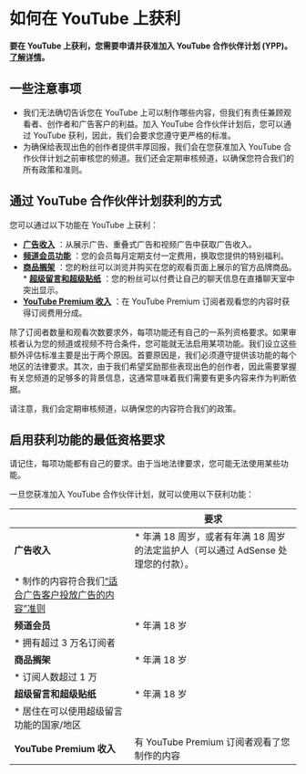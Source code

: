 # 如何在 YouTube 上获利

**要在 YouTube 上获利，您需要申请并获准加入 YouTube 合作伙伴计划 (YPP)。[了解详情](https://support.google.com/youtube/answer/72851)。**

## 一些注意事项

* 我们无法确切告诉您在 YouTube 上可以制作哪些内容，但我们有责任兼顾观看者、创作者和广告客户的利益。加入 YouTube 合作伙伴计划后，您可以通过 YouTube 获利，因此，我们会要求您遵守更严格的标准。
* 为确保给表现出色的创作者提供丰厚回报，我们会在您获准加入 YouTube 合作伙伴计划之前审核您的频道。我们还会定期审核频道，以确保您符合我们的所有政策和准则。

## 通过 YouTube 合作伙伴计划获利的方式

您可以通过以下功能在 YouTube 上获利：

* **[广告收入](https://support.google.com/youtube/answer/2467968)** ：从展示广告、重叠式广告和视频广告中获取广告收入。
* **[频道会员功能](https://support.google.com/youtube/answer/7636690)** ：您的会员每月定期支付一定费用，换取您提供的特别福利。
* **[商品搁架](https://support.google.com/youtube/answer/9158148)** ：您的粉丝可以浏览并购买在您的观看页面上展示的官方品牌商品。 * **[超级留言和超级贴纸](https://support.google.com/youtube/answer/7288782)** ：您的粉丝可以付费让自己的聊天信息在直播聊天室中突出显示。
* **[YouTube Premium 收入](https://support.google.com/youtube/answer/6306276#YouTube_Red_revenue_1)** ：在 YouTube Premium 订阅者观看您的内容时获得订阅费用分成。

除了订阅者数量和观看次数要求外，每项功能还有自己的一系列资格要求。如果审核者认为您的频道或视频不符合条件，您可能就无法启用某项功能。我们设立这些额外评估标准主要是出于两个原因。首要原因是，我们必须遵守提供该功能的每个地区的法律要求。其次，由于我们希望奖励那些表现出色的创作者，因此需要掌握有关您频道的足够多的背景信息，这通常意味着我们需要有更多内容来作为判断依据。

请注意，我们会定期审核频道，以确保您的内容符合我们的政策。

## 启用获利功能的最低资格要求

请记住，每项功能都有自己的要求。由于当地法律要求，您可能无法使用某些功能。

一旦您获准加入 YouTube 合作伙伴计划，就可以使用以下获利功能：

||**要求**|
| --- | --- |
|**广告收入**|* 年满 18 周岁，或者有年满 18 周岁的法定监护人（可以通过 AdSense 处理您的付款）。
* 制作的内容符合我们[“适合广告客户投放广告的内容”准则](https://support.google.com/youtube/answer/6162278)|
|**频道会员**|* 年满 18 岁
* 拥有超过 3 万名订阅者|
|**商品搁架**|* 年满 18 岁
* 订阅人数超过 1 万|
|**超级留言和超级贴纸**|* 年满 18 岁
* 居住在可以使用超级留言功能的国家/地区|
|**YouTube Premium 收入**|有 YouTube Premium 订阅者观看了您制作的内容|